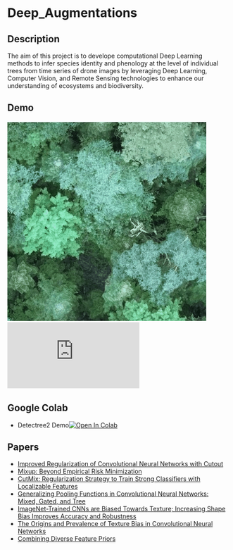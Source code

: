 # Deep_Augmentations

## Description

The aim of this project is to develope computational Deep Learning methods to infer species identity and phenology at the level of individual trees from time series of drone images by
leveraging Deep Learning, Computer Vision, and Remote Sensing technologies to enhance our understanding of ecosystems and biodiversity.

## Demo
![](https://github.com/gvsam7/TreeCrownInstSeg/blob/main/Images/reveal_slider_animation.gif)
![](https://github.com/gvsam7/TreeCrownInstSeg/blob/main/Images/DilLogGabMPResUNet_comparison.html)

## Google Colab
- Detectree2 Demo[![Open In Colab](https://colab.research.google.com/assets/colab-badge.svg)](https://colab.research.google.com/drive/1VvQbov0EY7CkzqMnR84QiY-bySSx9_wN#scrollTo=k08FlmFjYil-)

## Papers
- [Improved Regularization of Convolutional Neural Networks with Cutout](https://arxiv.org/abs/1708.04552)
- [Mixup: Beyond Empirical Risk Minimization](https://arxiv.org/abs/1710.09412)
- [CutMix: Regularization Strategy to Train Strong Classifiers with Localizable Features](https://arxiv.org/abs/1905.04899)
- [Generalizing Pooling Functions in Convolutional Neural Networks: Mixed, Gated, and Tree](https://arxiv.org/abs/1509.08985)
- [ImageNet-Trained CNNs are Biased Towards Texture; Increasing Shape Bias Improves Accuracy and Robustness](https://arxiv.org/abs/1811.12231)
- [The Origins and Prevalence of Texture Bias in Convolutional Neural Networks](https://arxiv.org/abs/1911.09071)
- [Combining Diverse Feature Priors](https://arxiv.org/abs/2110.08220)